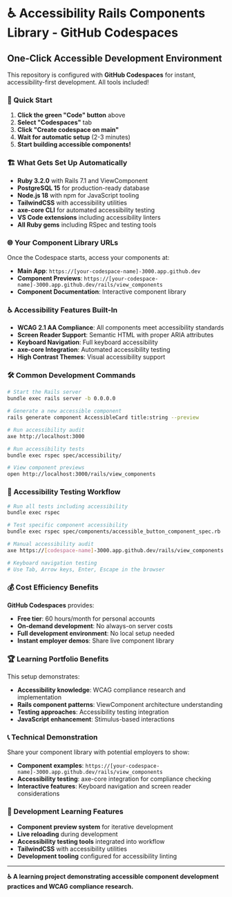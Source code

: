 # ♿ Accessibility Rails Components Library - GitHub Codespaces

## One-Click Accessible Development Environment

This repository is configured with **GitHub Codespaces** for instant, accessibility-first development. All tools included!

### 🚀 Quick Start

1. **Click the green "Code" button** above
2. **Select "Codespaces"** tab  
3. **Click "Create codespace on main"**
4. **Wait for automatic setup** (2-3 minutes)
5. **Start building accessible components!**

### 🏗️ What Gets Set Up Automatically

- **Ruby 3.2.0** with Rails 7.1 and ViewComponent
- **PostgreSQL 15** for production-ready database
- **Node.js 18** with npm for JavaScript tooling
- **TailwindCSS** with accessibility utilities
- **axe-core CLI** for automated accessibility testing
- **VS Code extensions** including accessibility linters
- **All Ruby gems** including RSpec and testing tools

### 🌐 Your Component Library URLs

Once the Codespace starts, access your components at:
- **Main App**: `https://[your-codespace-name]-3000.app.github.dev`
- **Component Previews**: `https://[your-codespace-name]-3000.app.github.dev/rails/view_components`
- **Component Documentation**: Interactive component library

### ♿ Accessibility Features Built-In

- **WCAG 2.1 AA Compliance**: All components meet accessibility standards
- **Screen Reader Support**: Semantic HTML with proper ARIA attributes
- **Keyboard Navigation**: Full keyboard accessibility
- **axe-core Integration**: Automated accessibility testing
- **High Contrast Themes**: Visual accessibility support

### 🛠️ Common Development Commands

```bash
# Start the Rails server
bundle exec rails server -b 0.0.0.0

# Generate a new accessible component
rails generate component AccessibleCard title:string --preview

# Run accessibility audit
axe http://localhost:3000

# Run accessibility tests
bundle exec rspec spec/accessibility/

# View component previews
open http://localhost:3000/rails/view_components
```

### 🧪 Accessibility Testing Workflow

```bash
# Run all tests including accessibility
bundle exec rspec

# Test specific component accessibility
bundle exec rspec spec/components/accessible_button_component_spec.rb

# Manual accessibility audit
axe https://[codespace-name]-3000.app.github.dev/rails/view_components

# Keyboard navigation testing
# Use Tab, Arrow keys, Enter, Escape in the browser
```

### 💰 Cost Efficiency Benefits

**GitHub Codespaces** provides:
- **Free tier**: 60 hours/month for personal accounts
- **On-demand development**: No always-on server costs
- **Full development environment**: No local setup needed
- **Instant employer demos**: Share live component library

### 🏆 Learning Portfolio Benefits

This setup demonstrates:
- **Accessibility knowledge**: WCAG compliance research and implementation
- **Rails component patterns**: ViewComponent architecture understanding
- **Testing approaches**: Accessibility testing integration
- **JavaScript enhancement**: Stimulus-based interactions

### 📞 Technical Demonstration

Share your component library with potential employers to show:
- **Component examples**: `https://[your-codespace-name]-3000.app.github.dev/rails/view_components`
- **Accessibility testing**: axe-core integration for compliance checking
- **Interactive features**: Keyboard navigation and screen reader considerations

### 🌟 Development Learning Features

- **Component preview system** for iterative development
- **Live reloading** during development
- **Accessibility testing tools** integrated into workflow
- **TailwindCSS** with accessibility utilities
- **Development tooling** configured for accessibility linting

---

**♿ A learning project demonstrating accessible component development practices and WCAG compliance research.**
